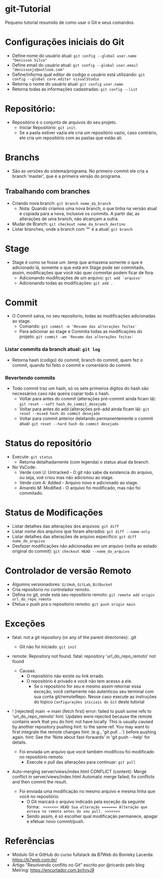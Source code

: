 # git-Tutorial
Pequeno tutorial resumido de como usar o Git e seus comandos.

# Configurações iniciais do Git

- Define nome do usuário atual: `git config --global user.name "Denisson Silva"`
- Define email do usuário atual: `git config --global user.email "denissonjs@outlook.com"`
- Define/informa qual editor de codigo o usuário está utilizando: `git config --global core.editor visualStudio`
- Retorna o nome do usuário atual: `git config user.name`
- Retorna todas as informações cadastradas: `git config --list`

# Repositório:
- Repositório é o conjunto de arquivos do seu projeto.
	- Iniciar Repositório: `git init`.
	- Se a pasta estiver vazia ele cria um repositório vazio, caso contrário, ele cria um repositório com as pastas que estão ali.

# Branchs
- São as versões do sistema/programa. No primeiro commit ele cria a branch 'master', que é a primeira versão do programa.

## Trabalhando com branches
- Criando nova branch: `git branch nome_da_branch`
	- Nota: Quando criamos uma nova branch, o que tinha na versão atual é copiada para a nova, inclusive os commits. A partir daí, as alterações de uma branch, não alcançam a outra.
- Mudar de Branch: `git checkout nome_da_branch_destino`
- Listar branches, onde a branch com '*' é a atual: `git branch`

# Stage
- Stage é como se fosse um .temp que armazena somente o que é adicionado lá, somente o que está em Stage pode ser commitado, assim, modificações que você não quer commitar podem ficar de fora.
	- Adicionando modificações de um arquivo: `git add 'arquivo'`
	- Adicionando todas as modificações: `git add .`

# Commit
- O Commit salva, no seu repositorio, todas as modificações adicionadas ao stage.
	- Comando: `git commit -m 'Resumo das alterações feitas'`
	- Para adicionar ao stage e Commita todas as modificações do projeto: `git commit -am 'Resumo das alterações feitas'`

### Listar commits da branch atual: `git log`
- Retorna hash (codigo) do commit, branch do commit, quem fez o commit, quando foi feito o commit e comentário do commit.

### Revertendo commits
- Todo commit traz um hash, só os sete primeiros digitos do hash são necessários caso não queira copiar todo o hash.
	- Voltar para antes do commit (alterações pré-commit ainda ficam lá): `git reset --soft hash_do_commit_desejado`
	- Voltar para antes do add (alterações pré-add ainda ficam lá): `git reset --mixed hash do commit desejado`
	- Voltar para commit anterior deletando permanentemente o commit atual: `git reset --hard hash do commit desejado`

# Status do repositório
- Execute: `git status`
	- Retorna detalhadamente (com legenda) o status atual da branch.
- No VsCode:
	- Verde com U: Untracked - O git não sabe da existencia do arquivo, ou seja, voê criou mas não adicionou ao stage.
	- Verde com A: Added - Arquivo novo e adicionado ao stage.
	- Amarelo M: Modified - O arquivo foi modificado, mas não foi commitado.

# Status de Modificações
- Listar detalhes das alterações dos arquivos: `git diff`
- Listar nome dos arquivos que foram alterados: `git diff --name-only`
- Listar detalhes das alterações de arquivo especifico: `git diff nome_do_arquivo`
- Desfazer modificações não adicionadas em um arquivo (volta ao estado original do commit): `git checkout HEAD --nome_do_arquivo`

# Controlador de versão Remoto
- Algumns versionadores: `GitHub`, `GitLab`, `BitBucket`
- Cria repositorio no controlador remoto.
- Defina no git, onde está seu repositório remoto: `git remote add origin url_do_repo_remoto`
- Efetua o push pra o repositorio remoto: `git push origin main`

# Exceções
- fatal: not a git repository (or any of the parent directories): .git
	- Git não foi iniciado: `git init`
	
- remote: Repository not found. fatal: repository 'url_do_repo_remoto' not found
	- Causas:
		- O repositório não existe ou link errado.
		- O repositório é privado e você não tem acesso a ele.
			- Se o repositório for seu e mesmo assim retornar essa exceção, você certamente não autenticou seu terminal com sua conta git/remoteRepo. Nesse caso execute as instruções do topico `Configurações iniciais do Git` deste tutorial
	
-  ! [rejected]        main -> main (fetch first)
error: failed to push some refs to 'url_do_repo_remoto'
hint: Updates were rejected because the remote contains work that you do
hint: not have locally. This is usually caused by another repository pushing
hint: to the same ref. You may want to first integrate the remote changes
hint: (e.g., 'git pull ...') before pushing again.
hint: See the 'Note about fast-forwards' in 'git push --help' for details.
	- Foi enviada um arquivo que você também modificou foi modificado no repositório remoto.
		- Execute o pull das alterações para continuar: `git pull`
- Auto-merging server/views/index.html
CONFLICT (content): Merge conflict in server/views/index.html
Automatic merge failed; fix conflicts and then commit the result.
	- Foi enviada uma modificação no mesmo arquivo e mesma linha que você no repositório.
		- O Git marcará o arquivo indicado pela exceção da seguinte forma: `
		<<<<<<< HEAD Sua alteração ======= Alteração que estava no remoto antes do seu pull. >>>>>>>`
		- Sendo assim, é só escolher qual modificação permanece, apagar e efetuar novo commit/push.
		
# Referências
- Módulo Git e GitHub do curso fullstack da B7Web do Bonieky Lacerda: https://b7web.com.br/
- Artigo "Resolvendo conflito no Git" escrito por @ricardo pelo blog Metring: https://encurtador.com.br/tvyJ9
